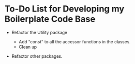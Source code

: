 # To-Do List for Developing my Boilerplate Code Base


- Refactor the Utility package
	+ Add "const" to all the accessor functions in the classes.
	+ Clean up


- Refactor other packages.


















